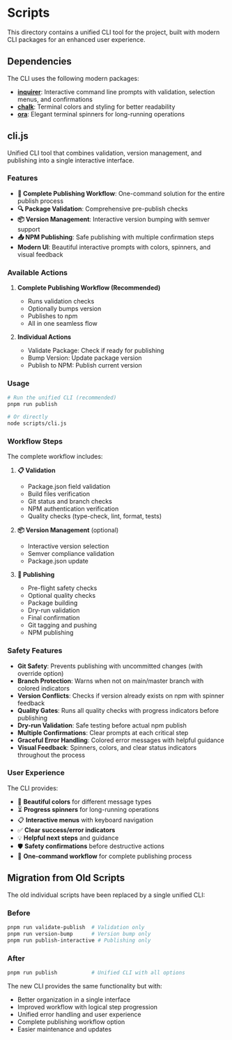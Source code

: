 # Scripts

This directory contains a unified CLI tool for the project, built with modern CLI packages for an enhanced user experience.

## Dependencies

The CLI uses the following modern packages:
- **[inquirer](https://github.com/SBoudrias/Inquirer.js)**: Interactive command line prompts with validation, selection menus, and confirmations
- **[chalk](https://github.com/chalk/chalk)**: Terminal colors and styling for better readability
- **[ora](https://github.com/sindresorhus/ora)**: Elegant terminal spinners for long-running operations

## cli.js

Unified CLI tool that combines validation, version management, and publishing into a single interactive interface.

### Features

- **🚀 Complete Publishing Workflow**: One-command solution for the entire publish process
- **🔍 Package Validation**: Comprehensive pre-publish checks
- **📦 Version Management**: Interactive version bumping with semver support
- **📤 NPM Publishing**: Safe publishing with multiple confirmation steps
- **Modern UI**: Beautiful interactive prompts with colors, spinners, and visual feedback

### Available Actions

1. **Complete Publishing Workflow (Recommended)**
   - Runs validation checks
   - Optionally bumps version
   - Publishes to npm
   - All in one seamless flow

2. **Individual Actions**
   - Validate Package: Check if ready for publishing
   - Bump Version: Update package version
   - Publish to NPM: Publish current version

### Usage

```bash
# Run the unified CLI (recommended)
pnpm run publish

# Or directly
node scripts/cli.js
```

### Workflow Steps

The complete workflow includes:

1. **📋 Validation**
   - Package.json field validation
   - Build files verification
   - Git status and branch checks
   - NPM authentication verification
   - Quality checks (type-check, lint, format, tests)

2. **📦 Version Management** (optional)
   - Interactive version selection
   - Semver compliance validation
   - Package.json update

3. **🚀 Publishing**
   - Pre-flight safety checks
   - Optional quality checks
   - Package building
   - Dry-run validation
   - Final confirmation
   - Git tagging and pushing
   - NPM publishing

### Safety Features

- **Git Safety**: Prevents publishing with uncommitted changes (with override option)
- **Branch Protection**: Warns when not on main/master branch with colored indicators
- **Version Conflicts**: Checks if version already exists on npm with spinner feedback
- **Quality Gates**: Runs all quality checks with progress indicators before publishing
- **Dry-run Validation**: Safe testing before actual npm publish
- **Multiple Confirmations**: Clear prompts at each critical step
- **Graceful Error Handling**: Colored error messages with helpful guidance
- **Visual Feedback**: Spinners, colors, and clear status indicators throughout the process

### User Experience

The CLI provides:
- 🎨 **Beautiful colors** for different message types
- ⏳ **Progress spinners** for long-running operations  
- 📋 **Interactive menus** with keyboard navigation
- ✅ **Clear success/error indicators** 
- 💡 **Helpful next steps** and guidance
- 🛡️ **Safety confirmations** before destructive actions
- 🚀 **One-command workflow** for complete publishing process

## Migration from Old Scripts

The old individual scripts have been replaced by a single unified CLI:

### Before
```bash
pnpm run validate-publish  # Validation only
pnpm run version-bump      # Version bump only  
pnpm run publish-interactive # Publishing only
```

### After
```bash
pnpm run publish           # Unified CLI with all options
```

The new CLI provides the same functionality but with:
- Better organization in a single interface
- Improved workflow with logical step progression
- Unified error handling and user experience
- Complete publishing workflow option
- Easier maintenance and updates
